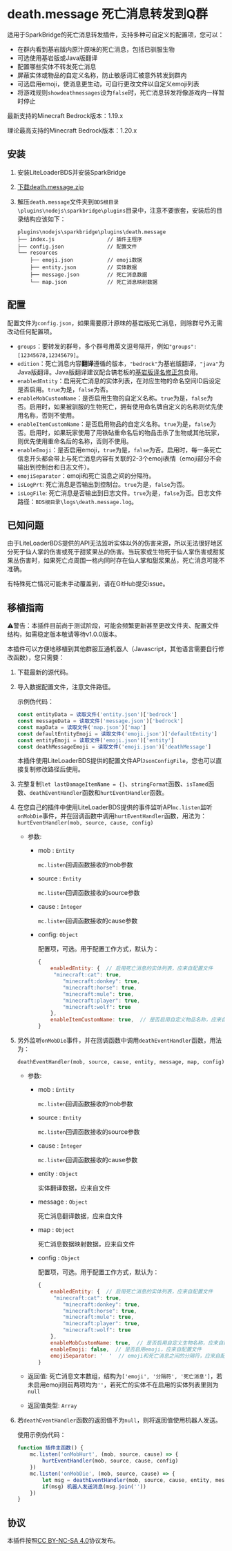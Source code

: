 # death.message 死亡消息转发到Q群

适用于SparkBridge的死亡消息转发插件，支持多种可自定义的配置项，您可以：

- 在群内看到基岩版内原汁原味的死亡消息，包括已驯服生物
- 可选使用基岩版或Java版翻译
- 配置哪些实体不转发死亡消息
- 屏蔽实体或物品的自定义名称，防止敏感词汇被意外转发到群内
- 可选启用emoji，使消息更生动，可自行更改文件以自定义emoji列表
- 将游戏规则`showdeathmessages`设为`false`时，死亡消息转发将像游戏内一样暂时停止

最新支持的Minecraft Bedrock版本：1.19.x

理论最高支持的Minecraft Bedrock版本：1.20.x

## 安装

1. 安装LiteLoaderBDS并安装SparkBridge

2. [下载death.message.zip](https://github.com/FtyLollipop/spark-death-message/releases)

3. 解压`death.message`文件夹到`BDS根目录\plugins\nodejs\sparkbridge\plugins`目录中，注意不要嵌套，安装后的目录结构应该如下：

   ```
   plugins\nodejs\sparkbridge\plugins\death.message
   ├── index.js                 // 插件主程序
   ├── config.json              // 配置文件
   └── resources
       ├── emoji.json           // emoji数据
       ├── entity.json          // 实体数据
       ├── message.json         // 死亡消息数据
       └── map.json             // 死亡消息映射数据
   ```
   

## 配置

配置文件为`config.json`，如果需要原汁原味的基岩版死亡消息，则除群号外无需改动任何配置项。

- `groups`：要转发的群号，多个群号用英文逗号隔开，例如`"groups": [12345678,12345679]`。
- `edition`：死亡消息内容**翻译**遵循的版本，`"bedrock"`为基岩版翻译，`"java"`为Java版翻译。Java版翻译建议配合镐老板的[基岩版译名修正包](https://github.com/ff98sha/mclangcn)食用。
- `enabledEntity`：启用死亡消息的实体列表，在对应生物的命名空间ID后设定是否启用。`true`为是，`false`为否。
- `enableMobCustomName`：是否启用生物的自定义名称。`true`为是，`false`为否。启用时，如果被驯服的生物死亡，拥有使用命名牌自定义的名称则优先使用名称，否则不使用。
- `enableItemCustomName`：是否启用物品的自定义名称。`true`为是，`false`为否。启用时，如果玩家使用了用铁砧重命名后的物品击杀了生物或其他玩家，则优先使用重命名后的名称，否则不使用。
- `enableEmoji`：是否启用emoji，`true`为是，`false`为否。启用时，每一条死亡信息开头都会带上与死亡消息内容有关联的2-3个emoji表情（emoji部分不会输出到控制台和日志文件）。
- `emojiSeparator`：emoji和死亡消息之间的分隔符。
- `isLogPrt`: 死亡消息是否输出到控制台。`true`为是，`false`为否。
- `isLogFile`: 死亡消息是否输出到日志文件。`true`为是，`false`为否。日志文件路径：`BDS根目录\logs\death.message.log`。

## 已知问题

由于LiteLoaderBDS提供的API无法监听实体以外的伤害来源，所以无法很好地区分死于仙人掌的伤害或死于甜浆果丛的伤害。当玩家或生物死于仙人掌伤害或甜浆果丛伤害时，如果死亡点周围一格内同时存在仙人掌和甜浆果丛，死亡消息可能不准确。

有特殊死亡情况可能未手动覆盖到，请在GitHub提交issue。

## 移植指南

⚠️警告：本插件目前尚于测试阶段，可能会频繁更新甚至更改文件夹、配置文件结构，如需稳定版本敬请等待v1.0.0版本。

本插件可以方便地移植到其他群服互通机器人（Javascript，其他语言需要自行修改函数），您只需要：

1. 下载最新的源代码。

2. 导入数据配置文件，注意文件路径。

   示例伪代码：

   ```javascript
   const entityData = 读取文件('entity.json')['bedrock']
   const messageData = 读取文件('message.json')['bedrock']
   const mapData = 读取文件('map.json')['map']
   const defaultEntityEmoji = 读取文件('emoji.json')['defaultEntity']
   const entityEmoji = 读取文件('emoji.json')['entity']
   const deathMessageEmoji = 读取文件('emoji.json')['deathMessage']
   ```

   本插件使用LiteLoaderBDS提供的配置文件API`JsonConfigFile`，您也可以直接复制修改路径后使用。

3. 完整复制`let lastDamageItemName = {}`、`stringFormat`函数、`isTamed`函数、`deathEventHandler`函数和`hurtEventHandler`函数。

4. 在您自己的插件中使用LiteLoaderBDS提供的事件监听API`mc.listen`监听`onMobDie`事件，并在回调函数中调用`hurtEventHandler`函数，用法为：`hurtEventHandler(mob, source, cause, config)`

   - 参数:

     - mob : `Entity`

       `mc.listen`回调函数接收的mob参数

     - source : `Entity`

       `mc.listen`回调函数接收的source参数

     - cause : `Integer`

       `mc.listen`回调函数接收的cause参数

     - config: `Object`

       配置项，可选。用于配置工作方式，默认为：

       ```javascript
       {
           enabledEntity: {  // 启用死亡消息的实体列表，应来自配置文件
           	"minecraft:cat": true,
               "minecraft:donkey": true,
               "minecraft:horse": true,
               "minecraft:mule": true,
               "minecraft:player": true,
               "minecraft:wolf": true
           },
           enableItemCustomName: true,  // 是否启用自定义物品名称，应来自配置文件
       }
       ```

5. 另外监听`onMobDie`事件，并在回调函数中调用`deathEventHandler`函数，用法为：

   `deathEventHandler(mob, source, cause, entity, message, map, config)`

   - 参数:
     - mob : `Entity`
     
       `mc.listen`回调函数接收的mob参数
     
     - source : `Entity`
     
       `mc.listen`回调函数接收的source参数
     
     - cause : `Integer`
     
       `mc.listen`回调函数接收的cause参数
     
     - entity : `Object`
     
       实体翻译数据，应来自文件
     
     - message : `Object`
     
       死亡消息翻译数据，应来自文件
     
     - map : `Object`
     
       死亡消息数据映射数据，应来自文件
     
     - config : `Object`
     
       配置项，可选。用于配置工作方式，默认为：
     
       ```javascript
       {
           enabledEntity: {  // 启用死亡消息的实体列表，应来自配置文件
           	"minecraft:cat": true,
               "minecraft:donkey": true,
               "minecraft:horse": true,
               "minecraft:mule": true,
               "minecraft:player": true,
               "minecraft:wolf": true
           },
           enableMobCustomName: true,  // 是否启用自定义生物名称，应来自配置文件
           enableEmoji: false,  // 是否启用emoji，应来自配置文件
           emojiSeparator: '  '  // emoji和死亡消息之间的分隔符，应来自配置文件
       }
       ```
     
       
   - 返回值: 死亡消息文本数组，结构为`['emoji', '分隔符', '死亡消息']`，若未启用emoji则前两项均为`''`，若死亡的实体不在启用的实体列表里则为`null`
   - 返回值类型: `Array`

6. 若`deathEventHandler`函数的返回值不为`null`，则将返回值使用机器人发送。

   使用示例伪代码：

   ```javascript
   function 插件主函数() {
       mc.listen('onMobHurt', (mob, source, cause) => {
           hurtEventHandler(mob, source, cause, config)
       })
       mc.listen('onMobDie', (mob, source, cause) => {
           let msg = deathEventHandler(mob, source, cause, entity, message, map, config)
           if(msg) 机器人发送消息(msg.join(''))
       })
   }
   ```

## 协议

本插件按照[CC BY-NC-SA 4.0](https://creativecommons.org/licenses/by-nc-sa/4.0/deed.zh-Hans)协议发布。
